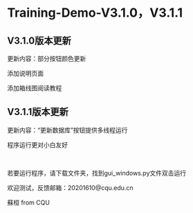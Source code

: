 # Training-Demo-V3.1.0，V3.1.1
<h2>V3.1.0版本更新</h2>
<p>更新内容：部分按钮颜色更新</p>
<p>添加说明页面</p>
<p>添加箱线图阅读教程</p>
<h2>V3.1.1版本更新</h2>
<p>更新内容：“更新数据库”按钮提供多线程运行</p>
<p>程序运行更对小白友好</p>
<br>
<p>若要运行程序，请下载文件夹，找到gui_windows.py文件双击运行</p>
<p>欢迎测试，反馈邮箱：20201610@cqu.edu.cn</p>
<p>蘇桓 from CQU</p>
